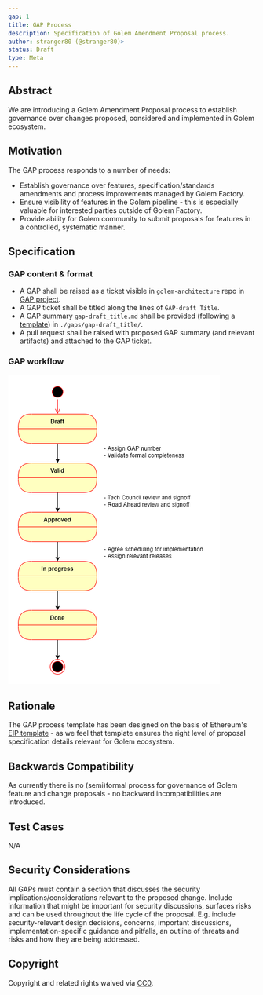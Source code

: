 ```yaml
---
gap: 1
title: GAP Process
description: Specification of Golem Amendment Proposal process.
author: stranger80 (@stranger80)>
status: Draft
type: Meta
---
```


## Abstract
We are introducing a Golem Amendment Proposal process to establish governance over changes proposed, considered and implemented in Golem ecosystem.

## Motivation
The GAP process responds to a number of needs:
- Establish governance over features, specification/standards amendments and process improvements managed by Golem Factory.
- Ensure visibility of features in the Golem pipeline - this is especially valuable for interested parties outside of Golem Factory.
- Provide ability for Golem community to submit proposals for features in a controlled, systematic manner.

## Specification

### GAP content & format

- A GAP shall be raised as a ticket visible in `golem-architecture` repo in [GAP project](https://github.com/golemfactory/golem-architecture/projects/1).
- A GAP ticket shall be titled along the lines of `GAP-draft Title`.
- A GAP summary `gap-draft_title.md` shall be provided (following a [template](../gap-template.md)) in `./gaps/gap-draft_title/`.
- A pull request shall be raised with proposed GAP summary (and relevant artifacts) and attached to the GAP ticket.

### GAP workflow

![gap workflow](gap_process.drawio.png "GAP Process")

## Rationale
The GAP process template has been designed on the basis of Ethereum's [EIP template](https://github.com/ethereum/EIPs/blob/master/eip-template.md) - as we feel that template ensures the right level of proposal specification details relevant for Golem ecosystem.

## Backwards Compatibility
As currently there is no (semi)formal process for governance of Golem feature and change proposals - no backward incompatibilities are introduced. 

## Test Cases
N/A

## Security Considerations
All GAPs must contain a section that discusses the security implications/considerations relevant to the proposed change. Include information that might be important for security discussions, surfaces risks and can be used throughout the life cycle of the proposal. E.g. include security-relevant design decisions, concerns, important discussions, implementation-specific guidance and pitfalls, an outline of threats and risks and how they are being addressed. 

## Copyright
Copyright and related rights waived via [CC0](https://creativecommons.org/publicdomain/zero/1.0/).